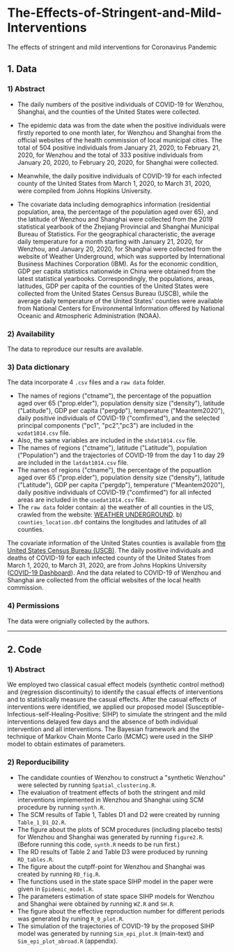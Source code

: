 # The-Effects-of-Stringent-and-Mild-Interventions
The effects of stringent and mild interventions for Coronavirus Pandemic

## 1.  Data
### 1) Abstract

- The daily numbers of the positive individuals of COVID-19 for Wenzhou, Shanghai, 
and the counties of the United States were collected. 

- The epidemic data was from the date when the positive individuals were firstly reported to one month later, 
for Wenzhou and Shanghai from the official websites of the health commission of local municipal cities. The total of 504 positive individuals from January 21, 2020,
to February 21, 2020, for Wenzhou and the total of 333 positive individuals from January 20, 2020, to February 20, 2020, for Shanghai were collected.

- Meanwhile, the daily positive individuals of COVID-19 for each infected county of the United States from March 1, 2020, to March 31, 2020, were compiled from Johns Hopkins University. 

- The covariate data including demographics information (residential population, area, the percentage of the population aged over 65), and the latitude of Wenzhou and Shanghai were collected from the 2019 statistical yearbook of the Zhejiang Provincial and Shanghai Municipal Bureau of Statistics. For the geographical characteristic, the average daily temperature for a month starting with January 21, 2020, for Wenzhou, and January 20, 2020, for Shanghai were collected from the website of Weather Underground, which was supported by International Business Machines Corporation (IBM). As for the economic condition, GDP per capita statistics nationwide in China were obtained from the latest statistical yearbooks. Correspondingly, the populations, areas, latitudes, GDP per capita of the counties of the United States were collected from the United States Census Bureau (USCB), while the average daily temperature of the United States' counties were available from National Centers for Environmental Information offered by National Oceanic and Atmospheric Administration (NOAA). 

### 2) Availability
The data to reproduce our results are available.

### 3) Data dictionary
The data incorporate 4 `.csv` files and a `raw data` folder.
- The names of regions ("ctname"), the percentage of the popuatlion aged over 65 ("prop.elder"), population density size ("density"), latitude ("Latitude"), GDP per capita ("pergdp"), temperature ("Meantem2020"), daily positive individuals of COVID-19 ("comfirmed"), and the selected principal components ("pc1", "pc2","pc3") are included in the `wzdat1014.csv` file. 
- Also, the same variables are included in the `shdat1014.csv` file. 
- The names of regions ("ctname"), latitude ("Latitude"), population ("Population") and the trajectories of COVID-19 from the day 1 to day 29 are included in the `latdat1014.csv` file. 
- The names of regions ("ctname"), the percentage of the popuatlion aged over 65 ("prop.elder"), population density size ("density"), latitude ("Latitude"), GDP per capita ("pergdp"), temperature ("Meantem2020"), daily positive individuals of COVID-19 ("comfirmed") for all infected areas are included in the `usedat1014.csv` file. 
- The `raw data` folder contain: a) the weather of all counties in the US, crawled from the website: [WEATHER UNDERGROUND](https://www.wunderground.com/history). b) `counties_location.dbf` contains the longitudes and latitudes of all counties.

The covariate information of the United States counties is available from [the United States Census Bureau (USCB)](https://www.census.gov/). The daily positive individuals and deaths of COVID-19 for each infected county of the United States from March 1, 2020, to March 31, 2020, are from Johns Hopkins University ([COVID-19 Dashboard](https://coronavirus.jhu.edu/map.html)). And the data related to COVID-19 of Wenzhou and Shanghai are collected from the official websites of the local health commission.

### 4) Permissions
The data were orignially collected by the authors.

----
## 2. Code
### 1) Abstract
We employed two classical casual effect models (synthetic control method) and (regression discontinuity) to identify the casual effects of interventions and to statistically measure the casual effects. After the casual effects of interventions were identified, we applied our proposed model (Susceptible-Infectious-self-Healing-Positive: SIHP) to simulate the stringent and the mild interventions delayed few days and the absence of both individual intervention and all interventions. The Bayesian framework and the technique of Markov Chain Monte Carlo (MCMC) were used in the SIHP model to obtain estimates of parameters.

### 2) Reporducibility
- The candidate counties of Wenzhou to construct a "synthetic Wenzhou" were selected by running `Spatial_clustering.R`. 
- The evaluation of treatment effects of both the stringent and mild interventions implemented in Wenzhou and Shanghai using SCM procedure by running `synth.R`.
- The SCM results of Table 1, Tables D1 and D2 were created by running `Table_1_D1_D2.R`. 
- The figure about the plots of SCM procedures (including placebo tests) for Wenzhou and Shanghai was generated by running `figure2.R`. (Before running this code, `synth.R` needs to be run first.) 
- The RD results of Table 2 and Table D3 were produced by running `RD_tables.R`. 
- The figure about the cutpff-point for Wenzhou and Shanghai was created by running `RD_fig.R`.
- The functions used in the state space SIHP model in the paper were given in `Epidemic_model.R`.
- The parameters estimation of state space SIHP models for Wenzhou and Shanghai were obtained by running `WZ.R` and `SH.R`.
- The figure about the effective reproduction number for different periods was generated  by runing `R_0_plot.R`.
- The simulation of the trajectories of COVID-19 by the proposed SIHP model was generated by running `Sim_epi_plot.R` (main-text) and `Sim_epi_plot_abroad.R` (appendix).
